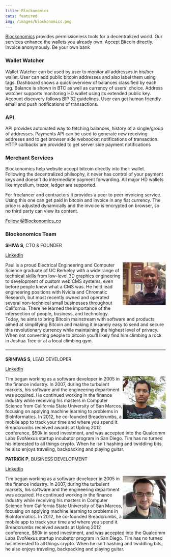 ```yaml
---
title: Blockonomics
cats: featured
img: /images/blockonomics.png
---
```

<a href="https://www.blockonomics.co">Blockonomics</a> provides permissionless tools for a decentralized world. Our services enhance the wallets you already own. Accept Bitcoin directly. Invoice anonymously. Be your own bank

### Wallet Watcher

Wallet Watcher can be used by user to monitor all addresses in his/her wallet.  User can add public bitcoin addresses and also label them using tags. Dashboard shows a quick overview of balances classified by each tag. Balance is shown in BTC as well as currency of users' choice. Address watcher supports monitoring HD wallet using its extended public key. Account discovery follows BIP 32 guidelines. User can get human friendly email and push notifications of transactions.

### API

API provides automated way to fetching balances, history of a single/group of addresses. Payments API can be used to generate new receiving addreses and to get browser side websocket notifications of transaction. HTTP callbacks are provided to get server side payment notifications

### Merchant Services

Blockonomics help website accept bitcoin directly into their wallet. Following
the decentralized philsophy, it never has control of your payment keys and
doesn't do intermediate payment forwarding. All major HD wallets like mycelium,
trezor, ledger are supported. 

For freelancer and contractors it provides a peer to peer invoicing service.
Using this one can get paid in bitcoin and invoice in any fiat currency. The
price is adjusted dynamically and the invoice is encrypted on browser, so no
third party can view its content. 

<p style="margin-bottom: 20px;"><a class="social-link" href="https://twitter.com/blockonomics_co" class="twitter-follow-button" data-show-count="false" data-size="large">Follow @Blockonomics_co</a></p>


### Blockonomics Team


<p><strong>SHIVA S</strong>, CTO & FOUNDER</p>
<p><a class="social-link" title="Shiva S" href="https://in.linkedin.com/in/shivaenigma" target="_blank">LinkedIn</a></p>
<p><img src="/images/shiva_blockonomics.jpg" alt="Shiva S" style="float: right; margin-bottom: 20px;" />Paul is a proud Electrical Engineering and Computer Science graduate of UC Berkeley with a wide range of technical skills from low-level 3D graphics engineering to development of custom web CMS systems, even before people knew what a CMS was. He held lead engineering positions with Nvidia and Chromatic Research, but most recently owned and operated several non-technical small businesses throughout California. There he learned the importance of the intersection of people, business, and technology. Today, he aims to bring Bitcoin mainstream with software and products aimed at simplifying Bitcoin and making it insanely easy to send and secure this revolutionary currency while maintaining the highest level of privacy. When not converting people to bitcoin you’ll likely find him climbing a rock in Joshua Tree or at a local climbing gym.</p>

<hr style="width: 100%; margin: 20px 0; color: #eee;" />

<p><strong>SRINIVAS S</strong>, LEAD DEVELOPER</p>
<p><a class="social-link" title="Srinivas S" href="https://in.linkedin.com/in/srinivasarao-sunkara-056a0a97" target="_blank">LinkedIn</a></p>
<p><img src="/images/srinivas_blockonomics.jpg"  alt="Srinivas S" style="float: right; margin-bottom: 20px;" />Tim began working as a software developer in 2005 in the finance industry. In 2007, during the turbulent markets, his software and the engineering department was acquired. He continued working in the finance industry while receiving his masters in Computer Science from California State University of San Marcos, focusing on applying machine learning to problems in BioInformatics.
In 2012, he co-founded Breadcrumbs, a mobile app to track your time and where you spend it. Breadcrumbs received awards at Uplinq 2012 conference, $50k in seed investment, and was accepted into the Qualcomm Labs EvoNexus startup incubator program in San Diego.
Tim has no turned his interested to all things crypto. When he isn't hashing and twiddling bits, he also enjoys traveling, backpacking and playing guitar.
</p>

<p><strong>PATRICK P</strong>, BUSINESS DEVELOPMENT</p>
<p><a class="social-link" title="Patrick P" href="https://www.linkedin.com/in/bitsofchange" target="_blank">LinkedIn</a></p>
<p><img src="/images/patrick_blockonomics.jpg"  alt="Patrick P" style="float: right; margin-bottom: 20px;" />Tim began working as a software developer in 2005 in the finance industry. In 2007, during the turbulent markets, his software and the engineering department was acquired. He continued working in the finance industry while receiving his masters in Computer Science from California State University of San Marcos, focusing on applying machine learning to problems in BioInformatics.
In 2012, he co-founded Breadcrumbs, a mobile app to track your time and where you spend it. Breadcrumbs received awards at Uplinq 2012 conference, $50k in seed investment, and was accepted into the Qualcomm Labs EvoNexus startup incubator program in San Diego.
Tim has no turned his interested to all things crypto. When he isn't hashing and twiddling bits, he also enjoys traveling, backpacking and playing guitar.
</p>
